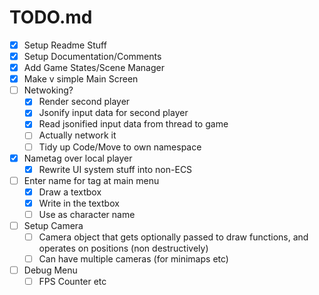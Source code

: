 ﻿# TODO.md

- [X] Setup Readme Stuff
- [X] Setup Documentation/Comments
- [X] Add Game States/Scene Manager
- [X] Make v simple Main Screen
- [ ] Netwoking?
    - [X] Render second player
    - [X] Jsonify input data for second player
    - [X] Read jsonified input data from thread to game
    - [ ] Actually network it
    - [ ] Tidy up Code/Move to own namespace
- [X] Nametag over local player
    - [X] Rewrite UI system stuff into non-ECS
- [ ] Enter name for tag at main menu
    - [X] Draw a textbox
    - [X] Write in the textbox
    - [ ] Use as character name
- [ ] Setup Camera
    - [ ] Camera object that gets optionally passed to draw functions, and operates on positions (non destructively)
    - [ ] Can have multiple cameras (for minimaps etc)
- [ ] Debug Menu
    - [ ] FPS Counter etc

